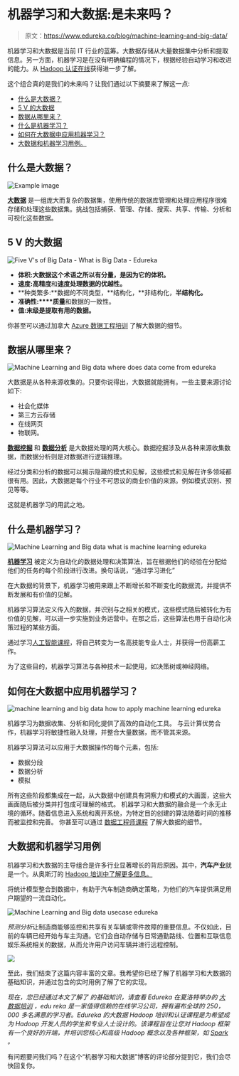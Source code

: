 # 机器学习和大数据:是未来吗？

> 原文：<https://www.edureka.co/blog/machine-learning-and-big-data/>

机器学习和大数据是当前 IT 行业的蓝筹。大数据存储从大量数据集中分析和提取信息。另一方面，机器学习是在没有明确编程的情况下，根据经验自动学习和改进的能力。从 [Hadoop 认证在线](https://www.edureka.co/big-data-hadoop-training-certification)获得进一步了解。

这个组合真的是我们的未来吗？让我们通过以下摘要来了解这一点:

*   [什么是大数据？](#big)
*   [5 V 的大数据](#v)
*   [数据从哪里来？](#where)
*   [什么是机器学习？](#what)
*   [如何在大数据中应用机器学习？](#apply)
*   [大数据和机器学习用例。](#use)

## **什么是大数据？**

![Example image ](img/de773b6b32e00ca5b2befb19e74a2451.png)

[**大数据**](https://www.edureka.co/blog/big-data-tutorial) 是一组庞大而复杂的数据集，使用传统的数据库管理和处理应用程序很难存储和处理这些数据集。挑战包括捕获、管理、存储、搜索、共享、传输、分析和可视化这些数据。

## **5 V 的大数据**

![Five V's of Big Data - What is Big Data - Edureka](img/710e448b8d6bfd91a153fa394a25db70.png)

*   **体积:**大数据这个术语之所以有分量，是因为它的**体积。**
*   **速度:**高**精度**和**速度处理数据的优越性。**
*   **种类繁多:**数据的不同类型，**结构化，**非结构化，**半结构化。**
*   **准确性:****质量**和数据的一致性。
*   **值:**末级是提取**有用的数据。**

你甚至可以通过加拿大 [Azure 数据工程培训](https://www.edureka.co/microsoft-azure-data-engineering-certification-course-canada) 了解大数据的细节。

## **数据从哪里来？**

![Machine Learning and Big data where does data come from edureka](img/c5d0948ce24916f224cf8312968e3680.png)

大数据是从各种来源收集的。只要你说得出，大数据就能拥有。一些主要来源讨论如下:

*   社会化媒体
*   第三方云存储
*   在线网页
*   物联网。

[**数据挖掘**](https://www.edureka.co/community/29861/skills-to-become-a-data-mining-expert) 和 [**数据分析**](https://www.edureka.co/blog/what-is-data-analytics/) 是大数据处理的两大核心。数据挖掘涉及从各种来源收集数据，而数据分析则是对数据进行逻辑推理。

经过分类和分析的数据可以揭示隐藏的模式和见解，这些模式和见解在许多领域都很有用。因此，大数据是每个行业不可思议的商业价值的来源。例如模式识别、预见等等。

这就是机器学习的用武之地。

## **什么是机器学习？**

![Machine Learning and Big data what is machine learning edureka](img/25a315430edc6d9f64cd638a4029ec0a.png)

[**机器学习**](https://www.edureka.co/blog/machine-learning-tutorial/) 被定义为自动化的数据处理和决策算法，旨在根据他们的经验在分配给他们的任务的每个阶段进行改进。换句话说，“通过学习进化”

在大数据的背景下，机器学习被用来跟上不断增长和不断变化的数据流，并提供不断发展和有价值的见解。

机器学习算法定义传入的数据，并识别与之相关的模式，这些模式随后被转化为有价值的见解，可以进一步实施到业务运营中。在那之后，这些算法也用于自动化决策过程的某些方面。

通过学习[人工智能课程](https://www.edureka.co/executive-programs/machine-learning-and-ai)，将自己转变为一名高技能专业人士，并获得一份高薪工作。

为了这些目的，机器学习算法与各种技术一起使用，如决策树或神经网络。

## **如何在大数据中应用机器学习？**

![machine learning and big data how to apply machine learning edureka](img/f15405f48bbdaa728242730e66393155.png)

机器学习为数据收集、分析和同化提供了高效的自动化工具。 与云计算优势合作，机器学习将敏捷性融入处理，并整合大量数据，而不管其来源。

机器学习算法可以应用于大数据操作的每个元素，包括:

*   数据分段
*   数据分析
*   模拟

所有这些阶段都集成在一起，从大数据中创建具有洞察力和模式的大画面，这些大画面随后被分类并打包成可理解的格式。 机器学习和大数据的融合是一个永无止境的循环。随着信息进入系统和离开系统，为特定目的创建的算法随着时间的推移而被监控和完善。 你甚至可以通过 [数据工程师课程](https://www.edureka.co/microsoft-azure-data-engineering-certification-course) 了解大数据的细节。

## **大数据和机器学习用例**

机器学习和大数据的主导组合是许多行业显著增长的背后原因。其中，**汽车产业**就是一个。从奥斯汀的 [Hadoop 培训中了解更多信息。](https://www.edureka.co/big-data-and-hadoop-austin)

将统计模型整合到数据中，有助于汽车制造商确定策略，为他们的汽车提供满足用户期望的一流自动化。

![Machine Learning and Big data usecase edureka](img/12a686df0a8828f9e210935edbfa21e5.png)

*预测分析*让制造商能够监控和共享有关车辆或零件故障的重要信息。不仅如此，目前的车辆已经开始与车主沟通。它们会自动存储与日常通勤路线、位置和互联信息娱乐系统相关的数据，从而允许用户访问车辆并进行远程控制。

![](img/1b354f176a504813878bc4f21ea400ad.png)

至此，我们结束了这篇内容丰富的文章。我希望你已经了解了机器学习和大数据的基础知识，并通过包含的实时用例了解了它的实现。

*现在，您已经通过本文了解了  的基础知识，请查看 Edureka 在夏洛特举办的  [大数据培训](https://www.edureka.co/big-data-and-hadoop-charlotte)* *，edu reka 是一家值得信赖的在线学习公司，拥有遍布全球的 250，000 多名满意的学习者。Edureka 的大数据 Hadoop 培训和认证课程是为希望成为 Hadoop 开发人员的学生和专业人士设计的。该课程旨在让您对 Hadoop 框架有一个良好的开端，并培训您核心和高级 Hadoop 概念以及各种框架，如 [Spark](https://spark.apache.org/documentation.html) 。*

有问题要问我们吗？在这个“机器学习和大数据”博客的评论部分提到它，我们会尽快回复你。